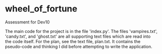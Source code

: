 # wheel_of_fortune
Assessment for Dev10


The main code for the project is in the file 'index.py'. The files 'vampires.txt', 'candy.txt', and 'ghost.txt' are all supporting text files which are read into the code itself.
For the plan, see the text file, plan.txt. It contains the pseudo-code and thinking I did before attempting to write the application.
